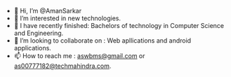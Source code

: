 - 👋 Hi, I’m @AmanSarkar
- 👀 I’m interested in new technologies.
- 🌱 I  have recently finished: Bachelors of technology in Computer Science and Engineering.
- 💞️ I’m looking to collaborate on : Web apllications and android applications.
- 📫 How to reach me : aswbms@gmail.com  or  as00777182@techmahindra.com.

<!---
AmanSarkar/AmanSarkar is a ✨ special ✨ repository because its `README.md` (this file) appears on your GitHub profile.
You can click the Preview link to take a look at your changes.
--->
